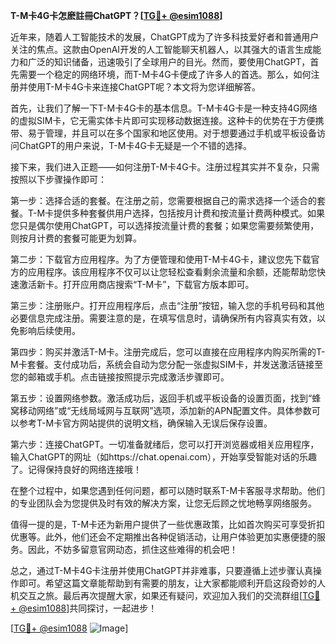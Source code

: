 **T-M卡4G卡怎麽註冊ChatGPT？[[TG💪+ @esim1088](https://t.me/s/esim1088)]**

近年来，随着人工智能技术的发展，ChatGPT成为了许多科技爱好者和普通用户关注的焦点。这款由OpenAI开发的人工智能聊天机器人，以其强大的语言生成能力和广泛的知识储备，迅速吸引了全球用户的目光。然而，要使用ChatGPT，首先需要一个稳定的网络环境，而T-M卡4G卡便成了许多人的首选。那么，如何注册并使用T-M卡4G卡来连接ChatGPT呢？本文将为您详细解答。

首先，让我们了解一下T-M卡4G卡的基本信息。T-M卡4G卡是一种支持4G网络的虚拟SIM卡，它无需实体卡片即可实现移动数据连接。这种卡的优势在于方便携带、易于管理，并且可以在多个国家和地区使用。对于想要通过手机或平板设备访问ChatGPT的用户来说，T-M卡4G卡无疑是一个不错的选择。

接下来，我们进入正题——如何注册T-M卡4G卡。注册过程其实并不复杂，只需按照以下步骤操作即可：

第一步：选择合适的套餐。在注册之前，您需要根据自己的需求选择一个适合的套餐。T-M卡提供多种套餐供用户选择，包括按月计费和按流量计费两种模式。如果您只是偶尔使用ChatGPT，可以选择按流量计费的套餐；如果您需要频繁使用，则按月计费的套餐可能更为划算。

第二步：下载官方应用程序。为了方便管理和使用T-M卡4G卡，建议您先下载官方的应用程序。该应用程序不仅可以让您轻松查看剩余流量和余额，还能帮助您快速激活新卡。打开应用商店搜索“T-M卡”，下载官方版本即可。

第三步：注册账户。打开应用程序后，点击“注册”按钮，输入您的手机号码和其他必要信息完成注册。需要注意的是，在填写信息时，请确保所有内容真实有效，以免影响后续使用。

第四步：购买并激活T-M卡。注册完成后，您可以直接在应用程序内购买所需的T-M卡套餐。支付成功后，系统会自动为您分配一张虚拟SIM卡，并发送激活链接至您的邮箱或手机。点击链接按照提示完成激活步骤即可。

第五步：设置网络参数。激活成功后，返回手机或平板设备的设置页面，找到“蜂窝移动网络”或“无线局域网与互联网”选项，添加新的APN配置文件。具体参数可以参考T-M卡官方网站提供的说明文档，确保输入无误后保存设置。

第六步：连接ChatGPT。一切准备就绪后，您可以打开浏览器或相关应用程序，输入ChatGPT的网址（如https://chat.openai.com），开始享受智能对话的乐趣了。记得保持良好的网络连接哦！

在整个过程中，如果您遇到任何问题，都可以随时联系T-M卡客服寻求帮助。他们的专业团队会为您提供及时有效的解决方案，让您无后顾之忧地畅享网络服务。

值得一提的是，T-M卡还为新用户提供了一些优惠政策，比如首次购买可享受折扣优惠等。此外，他们还会不定期推出各种促销活动，让用户体验更加实惠便捷的服务。因此，不妨多留意官网动态，抓住这些难得的机会吧！

总之，通过T-M卡4G卡注册并使用ChatGPT并非难事，只要遵循上述步骤认真操作即可。希望这篇文章能帮助到有需要的朋友，让大家都能顺利开启这段奇妙的人机交互之旅。最后再次提醒大家，如果还有疑问，欢迎加入我们的交流群组[[TG💪+ @esim1088](https://t.me/s/esim1088)]共同探讨，一起进步！

[[TG💪+ @esim1088](https://t.me/s/esim1088) ![Image](https://i.postimg.cc/4NQfJmqS/Snipaste-2025-05-13-00-14-12.png)]